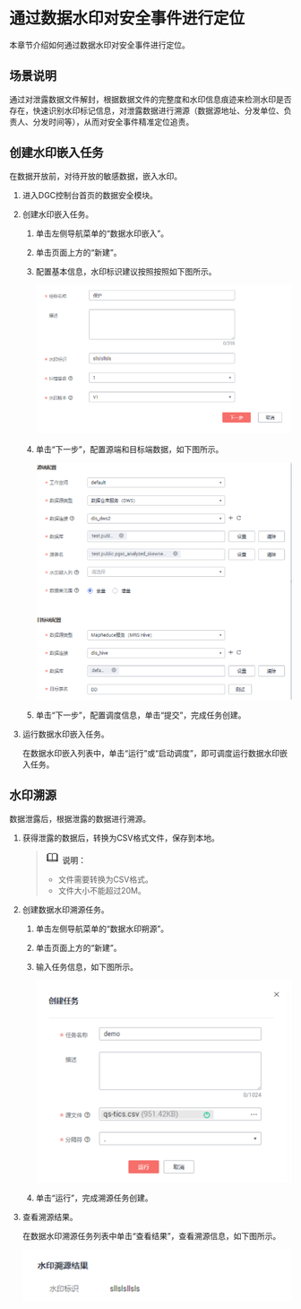 # 通过数据水印对安全事件进行定位<a name="dgc_01_1100"></a>

本章节介绍如何通过数据水印对安全事件进行定位。

## 场景说明<a name="zh-cn_topic_0127305016_section722114374269"></a>

通过对泄露数据文件解封，根据数据文件的完整度和水印信息痕迹来检测水印是否存在，快速识别水印标记信息，对泄露数据进行溯源（数据源地址、分发单位、负责人、分发时间等），从而对安全事件精准定位追责。

## 创建水印嵌入任务<a name="section8283102501216"></a>

在数据开放前，对待开放的敏感数据，嵌入水印。

1.  进入DGC控制台首页的数据安全模块。
2.  创建水印嵌入任务。
    1.  单击左侧导航菜单的“数据水印嵌入”。
    2.  单击页面上方的“新建”。
    3.  配置基本信息，水印标识建议按照按照如下图所示。

        ![](figures/Snap15.png)

    4.  单击“下一步”，配置源端和目标端数据，如下图所示。

        ![](figures/123.png)

    5.  单击“下一步”，配置调度信息，单击“提交”，完成任务创建。

3.  运行数据水印嵌入任务。

    在数据水印嵌入列表中，单击“运行”或“启动调度”，即可调度运行数据水印嵌入任务。


## 水印溯源<a name="section151574715313"></a>

数据泄露后，根据泄露的数据进行溯源。

1.  获得泄露的数据后，转换为CSV格式文件，保存到本地。

    >![](public_sys-resources/icon-note.gif) **说明：** 
    >-   文件需要转换为CSV格式。
    >-   文件大小不能超过20M。

2.  创建数据水印溯源任务。
    1.  单击左侧导航菜单的“数据水印朔源”。
    2.  单击页面上方的“新建”。
    3.  输入任务信息，如下图所示。

        ![](figures/zh-cn_image_0000001195431047.png)

    4.  单击“运行”，完成溯源任务创建。

3.  查看溯源结果。

    在数据水印溯源任务列表中单击“查看结果”，查看溯源信息，如下图所示。

    ![](figures/zh-cn_image_0000001149391968.png)


